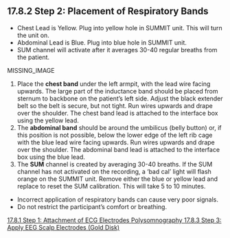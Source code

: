 ## 17.8.2 Step 2: Placement of Respiratory Bands

* Chest Lead is Yellow. Plug into yellow hole in SUMMIT unit. This will turn the unit on.
* Abdominal Lead is Blue. Plug into blue hole in SUMMIT unit.
* SUM channel will activate after it averages 30-40 regular breaths from the patient.

MISSING_IMAGE

1. Place the **chest band** under the left armpit, with the lead wire facing upwards. The large part of the inductance band should be placed from sternum to backbone on the patient’s left side. Adjust the black extender belt so the belt is secure, but not tight. Run wires upwards and drape over the shoulder. The chest band lead is attached to the interface box using the yellow lead.
2. The **abdominal band** should be around the umbilicus (belly button) or, if this position is not possible, below the lower edge of the left rib cage with the blue lead wire facing upwards.  Run wires upwards and drape over the shoulder. The abdominal band lead is attached to the interface box using the blue lead.
3. The **SUM** channel is created by averaging 30-40 breaths. If the SUM channel has not activated on the recording, a ‘bad cal’ light will flash orange on the SUMMIT unit. Remove either the blue or yellow lead and replace to reset the SUM calibration. This will take 5 to 10 minutes.

* Incorrect application of respiratory bands can cause very poor signals.
* Do not restrict the participant’s comfort or breathing.


<div class="center">
<div class="btn-group">
  <a href=":pages_path:/manuals/polysomnography/17-08-01-step1.md" class="btn btn-default">
    <span class="glyphicon glyphicon-chevron-left"></span>
    17.8.1 Step 1: Attachment of ECG Electrodes
  </a>

  <a href=":pages_path:/manuals/polysomnography" class="btn btn-default">
    <span class="glyphicon glyphicon-chevron-up"></span>
    Polysomnography
  </a>

  <a href=":pages_path:/manuals/polysomnography/17-08-03-00-step3.md" class="btn btn-success">
    17.8.3 Step 3: Apply EEG Scalp Electrodes (Gold Disk)
    <span class="glyphicon glyphicon-chevron-right"></span>
  </a>
</div>
</div>
